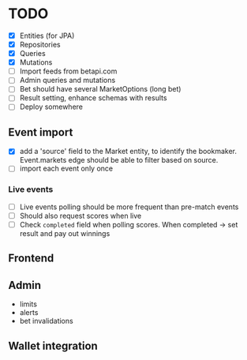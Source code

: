 # TODO

- [x] Entities (for JPA)
- [x] Repositories
- [x] Queries
- [x] Mutations
- [ ] Import feeds from betapi.com
- [ ] Admin queries and mutations
- [ ] Bet should have several MarketOptions (long bet)
- [ ] Result setting, enhance schemas with results
- [ ] Deploy somewhere

## Event import

- [x] add a 'source' field to the Market entity, to identify the bookmaker. Event.markets edge should be able to filter
  based on source.
- [ ] import each event only once

### Live events

- [ ] Live events polling should be more frequent than pre-match events
- [ ] Should also request scores when live
- [ ] Check `completed` field when polling scores. When completed -> set result and pay out winnings

## Frontend

## Admin

- limits
- alerts
- bet invalidations

## Wallet integration
